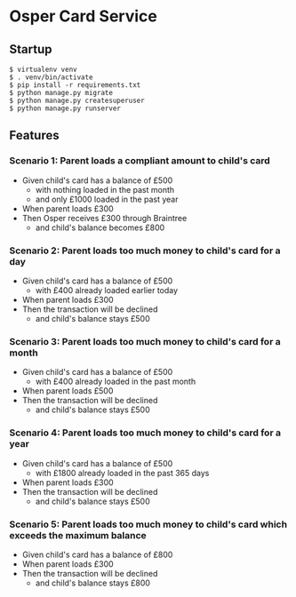 # Osper Card Service

## Startup

```console
$ virtualenv venv
$ . venv/bin/activate
$ pip install -r requirements.txt
$ python manage.py migrate
$ python manage.py createsuperuser
$ python manage.py runserver
```

## Features

### Scenario 1: Parent loads a compliant amount to child's card

* Given child's card has a balance of £500
  - with nothing loaded in the past month
  - and only £1000 loaded in the past year
* When parent loads £300
* Then Osper receives  £300 through Braintree
  - and child's balance becomes £800

### Scenario 2: Parent loads too much money to child's card for a day

* Given child's card has a balance of £500
  - with £400 already loaded earlier today
* When parent loads £300
* Then the transaction will be declined
  - and child's balance stays £500
  
### Scenario 3: Parent loads too much money to child's card for a month

* Given child's card has a balance of £500
  - with £400 already loaded in the past month
* When parent loads £500
* Then the transaction will be declined
  - and child's balance stays £500
  
### Scenario 4: Parent loads too much money to child's card for a year

* Given child's card has a balance of £500
  - with £1800 already loaded in the past 365 days
* When parent loads £300
* Then the transaction will be declined
  - and child's balance stays £500
  
### Scenario 5: Parent loads too much money to child's card which exceeds the maximum balance

* Given child's card has a balance of £800
* When parent loads £300
* Then the transaction will be declined
  - and child's balance stays £800